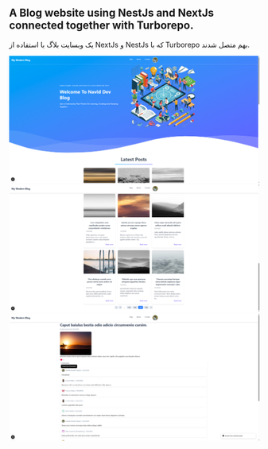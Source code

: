 ## A Blog website using NestJs and NextJs connected together with Turborepo.

یک وبسایت بلاگ با استفاده از NextJs و NestJs که با Turborepo بهم متصل شدند.

![Blog Preview](assets/screenshot1.png)
![Blog Preview](assets/screenshot2.png)
![Blog Preview](assets/screenshot3.png)
